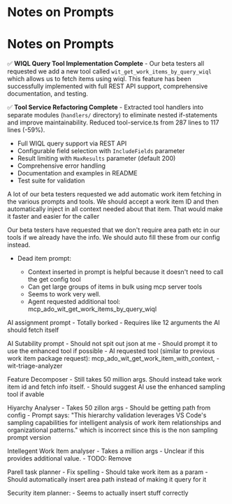 # Notes on Prompts

# Notes on Prompts

✅ **WIQL Query Tool Implementation Complete** - Our beta testers all requested we add a new tool called `wit_get_work_items_by_query_wiql` which allows us to fetch items using wiql. This feature has been successfully implemented with full REST API support, comprehensive documentation, and testing.

✅ **Tool Service Refactoring Complete** - Extracted tool handlers into separate modules (`handlers/` directory) to eliminate nested if-statements and improve maintainability. Reduced tool-service.ts from 287 lines to 117 lines (-59%).
- Full WIQL query support via REST API
- Configurable field selection with `IncludeFields` parameter
- Result limiting with `MaxResults` parameter (default 200)
- Comprehensive error handling
- Documentation and examples in README
- Test suite for validation

A lot of our beta testers requested we add automatic work item fetching in the various prompts and tools. We should accept a work item ID and then automatically inject in all context needed about that item. That would make it faster and easier for the caller

Our beta testers have requested that we don't require area path etc in our tools if we already have the info. We should auto fill these from our config instead.


- Dead item prompt:

    - Context inserted in prompt is helpful because it doesn't need to call the get config tool
    - Can get large groups of items in bulk using mcp server tools
    - Seems to work very well.
    - Agent requested additional tool: mcp_ado_wit_get_work_items_by_query_wiql


AI assignment prompt
    - Totally borked
    - Requires like 12 arguments the AI should fetch itself

AI Sutability prompt
    - Should not spit out json at me
    - Should prompt it to use the enhanced tool if possible 
    - AI requested tool (similar to previous work item package request): mcp_ado_wit_get_work_item_with_context,
        - wit-triage-analyzer

Feature Decomposer 
    - Still takes 50 million args. Should instead take work item id and fetch info itself.
    - Should suggest AI use the enhanced sampling tool if avable 

Hiyarchy Analyser 
    - Takes 50 zillon args
    - Should be getting path from config
    - Prompt says: "This hierarchy validation leverages VS Code's sampling capabilities for intelligent analysis of work item relationships and organizational patterns." which is incorrect since this is the non sampling prompt version

Intellegent Work Item analyser
    - Takes a million args
    - Unclear if this provides additional value.
    - TODO: Remove

Parell task planner
    - Fix spelling
    - Should take work item as a param
    - Should automatically insert area path instead of making it query for it

Security item planner:
    - Seems to actually insert stuff correctly
